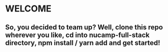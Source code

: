 # WELCOME

## So, you decided to team up? Well, clone this repo wherever you like, cd into nucamp-full-stack directory, npm install / yarn add and get started!
